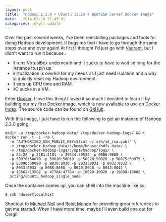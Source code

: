 ```yaml
---
layout: post
title:  "Hadoop 2.2.0 + Ubuntu 13.10 + OpenSSH Server Docker Image"
date:   2014-03-10 21:49:01
categories: jekyll update
---
```


Over the past several weeks, I've been reinstalling packages and tools
for doing Hadoop development. It bugs me that I have to go through the
same steps over and over again! At first I thought I'd just go with
[Vagrant](http://www.vagrantup.com/), but I didn't want to run it
because..

* It runs VirtualBox underneath and it sucks to have to wait so long
  for the instance to spin up.
* Virtualization is overkill for my needs as I just need isolation and
  a way to quickly reset my Hadoop environment.
* It eats up CPU time and RAM.
* I/O sucks in a VM.

Enter [Docker](https://www.docker.io/). I love this thing! I loved it
so much I decided to learn it by building our my first Docker image,
which is now available to use on [Docker Index](https://index.docker.io/u/pcting/ubuntu_hadoop_single_node/).
The source code can be found on [GitHub](https://github.com/pcting/docker-container-recipes).

With this image, I just have to run the following to get an instance
of Hadoop 2.2.0 going:

    mkdir -p /tmp/docker-hadoop-data/ /tmp/docker-hadoop-logs/ && \
    docker run -t -i -rm \
      -e "AUTHORIZED_SSH_PUBLIC_KEY=$(cat ~/.ssh/id_rsa.pub)" \
      -v /tmp/docker-hadoop-data/:/home/hduser/hdfs-data/ \
      -v /tmp/docker-hadoop-logs/:/opt/hadoop/logs/ \
      -p 22:22 -p 2181:2181 -p 39534:39534 -p 9000:9000 \
      -p 50070:50070 -p 50010:50010 -p 50020:50020 -p 50075:50075 \
      -p 50090:50090 -p 8030:8030 -p 8031:8031 -p 8032:8032 \
      -p 8033:8033 -p 8088:8088 -p 8040:8040 -p 8042:8042 \
      -p 13562:13562 -p 47784:47784 -p 10020:10020 -p 19888:19888 \
      pcting/ubuntu_hadoop_single_node

Once the container comes up, you can shell into the machine like so:

    $ ssh hduser@localhost

Shoutout to [Michael Noll](http://www.rohitmenon.com/index.php/how-to-install-hadoop-on-ubuntulinux-mint/)
and [Rohit Menon](http://www.rohitmenon.com/index.php/how-to-install-hadoop-on-ubuntulinux-mint/)
for providing great references to get me started. When I have more
time, maybe I'll even build one out for Corgi!
